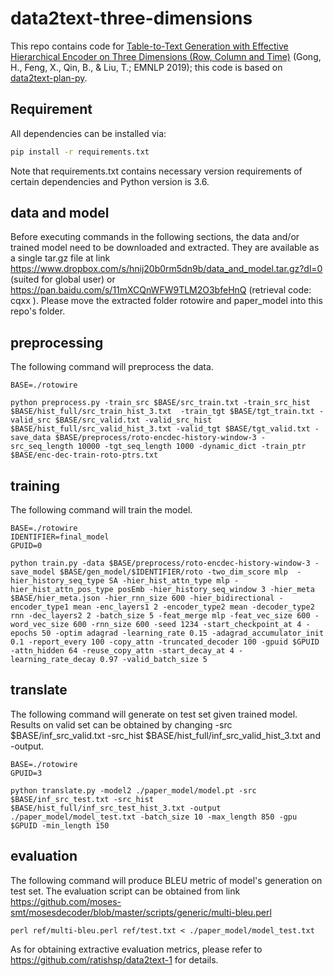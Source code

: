 # data2text-three-dimensions

This repo contains code for [Table-to-Text Generation with Effective Hierarchical Encoder on Three Dimensions (Row, Column and Time)](https://www.aclweb.org/anthology/D19-1310.pdf) (Gong, H., Feng, X., Qin, B., & Liu, T.; EMNLP 2019); this code is based on [data2text-plan-py](https://github.com/ratishsp/data2text-plan-py).


## Requirement

All dependencies can be installed via:

```bash
pip install -r requirements.txt
```

Note that requirements.txt contains necessary version requirements of certain dependencies and Python version is 3.6.

## data and model

Before executing commands in the following sections, the data and/or trained model need to be downloaded and extracted. They are available as a single tar.gz file at link https://www.dropbox.com/s/hnij20b0rm5dn9b/data_and_model.tar.gz?dl=0 (suited for global user) or https://pan.baidu.com/s/11mXCQnWFW9TLM2O3bfeHnQ (retrieval code: cqxx ). Please move the extracted folder rotowire and paper_model into this repo's folder.

## preprocessing

The following command will preprocess the data.

```
BASE=./rotowire

python preprocess.py -train_src $BASE/src_train.txt -train_src_hist $BASE/hist_full/src_train_hist_3.txt  -train_tgt $BASE/tgt_train.txt -valid_src $BASE/src_valid.txt -valid_src_hist $BASE/hist_full/src_valid_hist_3.txt -valid_tgt $BASE/tgt_valid.txt -save_data $BASE/preprocess/roto-encdec-history-window-3 -src_seq_length 10000 -tgt_seq_length 1000 -dynamic_dict -train_ptr $BASE/enc-dec-train-roto-ptrs.txt
```

## training

The following command will train the model.

```
BASE=./rotowire
IDENTIFIER=final_model
GPUID=0

python train.py -data $BASE/preprocess/roto-encdec-history-window-3 -save_model $BASE/gen_model/$IDENTIFIER/roto -two_dim_score mlp  -hier_history_seq_type SA -hier_hist_attn_type mlp -hier_hist_attn_pos_type posEmb -hier_history_seq_window 3 -hier_meta $BASE/hier_meta.json -hier_rnn_size 600 -hier_bidirectional -encoder_type1 mean -enc_layers1 2 -encoder_type2 mean -decoder_type2 rnn -dec_layers2 2 -batch_size 5 -feat_merge mlp -feat_vec_size 600 -word_vec_size 600 -rnn_size 600 -seed 1234 -start_checkpoint_at 4 -epochs 50 -optim adagrad -learning_rate 0.15 -adagrad_accumulator_init 0.1 -report_every 100 -copy_attn -truncated_decoder 100 -gpuid $GPUID -attn_hidden 64 -reuse_copy_attn -start_decay_at 4 -learning_rate_decay 0.97 -valid_batch_size 5
```

## translate

The following command will generate on test set given trained model. Results on valid set can be obtained by changing -src $BASE/inf_src_valid.txt -src_hist $BASE/hist_full/inf_src_valid_hist_3.txt and -output.

```
BASE=./rotowire
GPUID=3

python translate.py -model2 ./paper_model/model.pt -src $BASE/inf_src_test.txt -src_hist $BASE/hist_full/inf_src_test_hist_3.txt -output ./paper_model/model_test.txt -batch_size 10 -max_length 850 -gpu $GPUID -min_length 150
```

## evaluation

The following command will produce BLEU metric of model's generation on test set. The evaluation script can be obtained from link https://github.com/moses-smt/mosesdecoder/blob/master/scripts/generic/multi-bleu.perl

```
perl ref/multi-bleu.perl ref/test.txt < ./paper_model/model_test.txt
```

As for obtaining extractive evaluation metrics, please refer to https://github.com/ratishsp/data2text-1 for details.